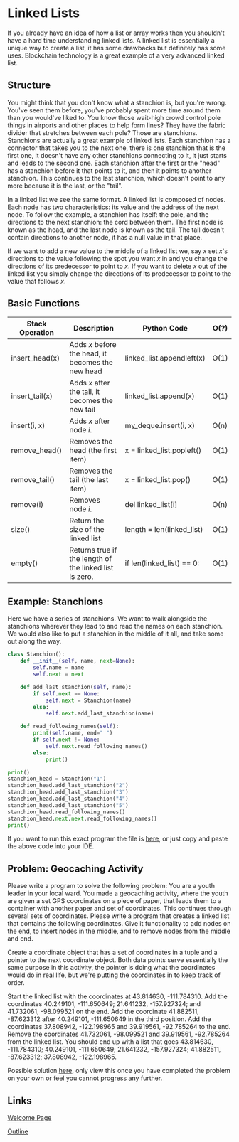 # Linked Lists
If you already have an idea of how a list or array works then you shouldn't have a hard time understanding linked lists. A linked list is essentially a unique way to create a list, it has some drawbacks but definitely has some uses. Blockchain technology is a great example of a very advanced linked list.

## Structure
You might think that you don't know what a stanchion is, but you're wrong. You've seen them before, you've probably spent more time around them than you would've liked to. You know those wait-high crowd control pole things in airports and other places to help form lines? They have the fabric divider that stretches between each pole? Those are stanchions. Stanchions are actually a great example of linked lists. Each stanchion has a connector that takes you to the next one, there is one stanchion that is the first one, it doesn't have any other stanchions connecting to it, it just starts and leads to the second one. Each stanchion after the first or the "head" has a stanchion before it that points to it, and then it points to another stanchion. This continues to the last stanchion, which doesn't point to any more because it is the last, or the "tail".

In a linked list we see the same format. A linked list is composed of nodes. Each node has two characteristics: its value and the address of the next node. To follow the example, a stanchion has itself: the pole, and the directions to the next stanchion: the cord between them. The first node is known as the head, and the last node is known as the tail. The tail doesn't contain directions to another node, it has a null value in that place.

If we want to add a new value to the middle of a linked list we, say _x_ set _x_'s directions to the value following the spot you want _x_ in and you change the directions of its predecessor to point to _x_. If you want to delete _x_ out of the linked list you simply change the directions of its predecessor to point to the value that follows _x_.

## Basic Functions
| Stack Operation | Description | Python Code | O(?) |
| --- | --- | --- | --- |
| insert_head(x) | Adds _x_ before the head, it becomes the new head | linked_list.appendleft(x) | O(1) |
| insert_tail(x) | Adds _x_ after the tail, it becomes the new tail | linked_list.append(x) | O(1) |
| insert(i, x) | Adds _x_ after node _i_. | my_deque.insert(i, x) | O(n) |
| remove_head() | Removes the head (the first item) | x = linked_list.popleft() | O(1) |
| remove_tail() | Removes the tail (the last item) | x = linked_list.pop() | O(1) |
| remove(i) | Removes node _i_. | del linked_list[i] | O(n) |
| size() | Return the size of the linked list | length = len(linked_list) | O(1) |
| empty() | Returns true if the length of the linked list is zero. | if len(linked_list) == 0: | O(1) |

## Example: Stanchions
Here we have a series of stanchions. We want to walk alongside the stanchions wherever they lead to and read the names on each stanchion. We would also like to put a stanchion in the middle of it all, and take some out along the way.
```python
class Stanchion():
    def __init__(self, name, next=None):
        self.name = name
        self.next = next

    def add_last_stanchion(self, name):
        if self.next == None:
            self.next = Stanchion(name)
        else:
            self.next.add_last_stanchion(name)

    def read_following_names(self):
        print(self.name, end=" ")
        if self.next != None:
            self.next.read_following_names()
        else:
            print()

print()
stanchion_head = Stanchion("1")
stanchion_head.add_last_stanchion("2")
stanchion_head.add_last_stanchion("3")
stanchion_head.add_last_stanchion("4")
stanchion_head.add_last_stanchion("5")
stanchion_head.read_following_names()
stanchion_head.next.next.read_following_names()
print()
```
If you want to run this exact program the file is [here](linked_lists_example.py), or just copy and paste the above code into your IDE.

## Problem: Geocaching Activity
Please write a program to solve the following problem: You are a youth leader in your local ward. You made a geocaching activity, where the youth are given a set GPS coordinates on a piece of paper, that leads them to a container with another paper and set of coordinates. This continues through several sets of coordinates. Please write a program that creates a linked list that contains the following coordinates. Give it functionality to add nodes on the end, to insert nodes in the middle, and to remove nodes from the middle and end.

Create a coordinate object that has a set of coordinates in a tuple and a pointer to the next coordinate object. Both data points serve essentially the same purpose in this activity, the pointer is doing what the coordinates would do in real life, but we're putting the coordinates in to keep track of order.

Start the linked list with the coordinates at 43.814630, -111.784310.
Add the coordinates 40.249101, -111.650649; 21.641232, -157.927324; and 41.732061, -98.099521 on the end.
Add the coordinate 41.882511, -87.623312 after 40.249101, -111.650649 in the third position.
Add the coordinates 37.808942, -122.198965 and 39.919561, -92.785264 to the end.
Remove the coordinates 41.732061, -98.099521 and 39.919561, -92.785264 from the linked list.
You should end up with a list that goes 43.814630, -111.784310; 40.249101, -111.650649; 21.641232, -157.927324; 41.882511, -87.623312; 37.808942, -122.198965.

Possible solution [here](linked_lists_problem_solution.py), only view this once you have completed the problem on your own or feel you cannot progress any further.

## Links
[Welcome Page](0-welcome.md)

[Outline](outline.md)
